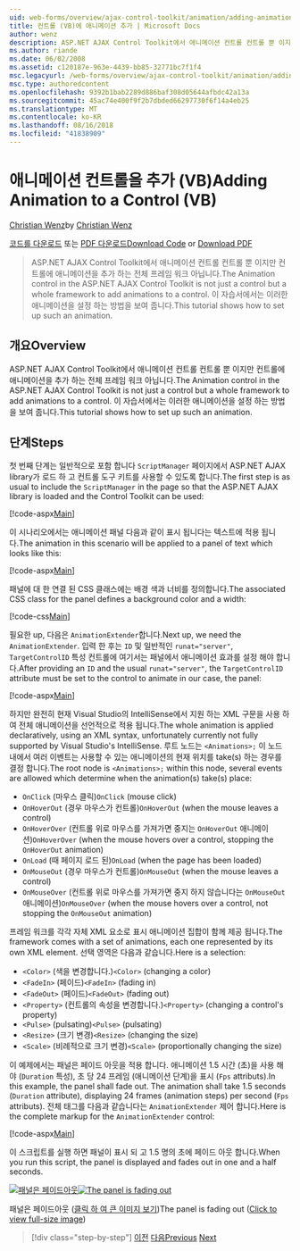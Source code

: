 ```yaml
---
uid: web-forms/overview/ajax-control-toolkit/animation/adding-animation-to-a-control-vb
title: 컨트롤 (VB)에 애니메이션 추가 | Microsoft Docs
author: wenz
description: ASP.NET AJAX Control Toolkit에서 애니메이션 컨트롤 컨트롤 뿐 이지만 컨트롤에 애니메이션을 추가 하는 전체 프레임 워크 아닙니다. 이 자습서에서는 방법...
ms.author: riande
ms.date: 06/02/2008
ms.assetid: c120187e-963e-4439-bb85-32771bc7f1f4
msc.legacyurl: /web-forms/overview/ajax-control-toolkit/animation/adding-animation-to-a-control-vb
msc.type: authoredcontent
ms.openlocfilehash: 9392b1bab2289d886baf308d05644afbdc42a13a
ms.sourcegitcommit: 45ac74e400f9f2b7dbded66297730f6f14a4eb25
ms.translationtype: MT
ms.contentlocale: ko-KR
ms.lasthandoff: 08/16/2018
ms.locfileid: "41838909"
---
```

<a name="adding-animation-to-a-control-vb"></a><span data-ttu-id="7f93e-104">애니메이션 컨트롤을 추가 (VB)</span><span class="sxs-lookup"><span data-stu-id="7f93e-104">Adding Animation to a Control (VB)</span></span>
====================
<span data-ttu-id="7f93e-105">[Christian Wenz](https://github.com/wenz)</span><span class="sxs-lookup"><span data-stu-id="7f93e-105">by [Christian Wenz](https://github.com/wenz)</span></span>

<span data-ttu-id="7f93e-106">[코드를 다운로드](http://download.microsoft.com/download/f/9/a/f9a26acd-8df4-4484-8a18-199e4598f411/Animation1.vb.zip) 또는 [PDF 다운로드](http://download.microsoft.com/download/6/7/1/6718d452-ff89-4d3f-a90e-c74ec2d636a3/animation1VB.pdf)</span><span class="sxs-lookup"><span data-stu-id="7f93e-106">[Download Code](http://download.microsoft.com/download/f/9/a/f9a26acd-8df4-4484-8a18-199e4598f411/Animation1.vb.zip) or [Download PDF](http://download.microsoft.com/download/6/7/1/6718d452-ff89-4d3f-a90e-c74ec2d636a3/animation1VB.pdf)</span></span>

> <span data-ttu-id="7f93e-107">ASP.NET AJAX Control Toolkit에서 애니메이션 컨트롤 컨트롤 뿐 이지만 컨트롤에 애니메이션을 추가 하는 전체 프레임 워크 아닙니다.</span><span class="sxs-lookup"><span data-stu-id="7f93e-107">The Animation control in the ASP.NET AJAX Control Toolkit is not just a control but a whole framework to add animations to a control.</span></span> <span data-ttu-id="7f93e-108">이 자습서에서는 이러한 애니메이션을 설정 하는 방법을 보여 줍니다.</span><span class="sxs-lookup"><span data-stu-id="7f93e-108">This tutorial shows how to set up such an animation.</span></span>


## <a name="overview"></a><span data-ttu-id="7f93e-109">개요</span><span class="sxs-lookup"><span data-stu-id="7f93e-109">Overview</span></span>

<span data-ttu-id="7f93e-110">ASP.NET AJAX Control Toolkit에서 애니메이션 컨트롤 컨트롤 뿐 이지만 컨트롤에 애니메이션을 추가 하는 전체 프레임 워크 아닙니다.</span><span class="sxs-lookup"><span data-stu-id="7f93e-110">The Animation control in the ASP.NET AJAX Control Toolkit is not just a control but a whole framework to add animations to a control.</span></span> <span data-ttu-id="7f93e-111">이 자습서에서는 이러한 애니메이션을 설정 하는 방법을 보여 줍니다.</span><span class="sxs-lookup"><span data-stu-id="7f93e-111">This tutorial shows how to set up such an animation.</span></span>

## <a name="steps"></a><span data-ttu-id="7f93e-112">단계</span><span class="sxs-lookup"><span data-stu-id="7f93e-112">Steps</span></span>

<span data-ttu-id="7f93e-113">첫 번째 단계는 일반적으로 포함 합니다 `ScriptManager` 페이지에서 ASP.NET AJAX library가 로드 하 고 컨트롤 도구 키트를 사용할 수 있도록 합니다.</span><span class="sxs-lookup"><span data-stu-id="7f93e-113">The first step is as usual to include the `ScriptManager` in the page so that the ASP.NET AJAX library is loaded and the Control Toolkit can be used:</span></span>

[!code-aspx[Main](adding-animation-to-a-control-vb/samples/sample1.aspx)]

<span data-ttu-id="7f93e-114">이 시나리오에서는 애니메이션 패널 다음과 같이 표시 됩니다는 텍스트에 적용 됩니다.</span><span class="sxs-lookup"><span data-stu-id="7f93e-114">The animation in this scenario will be applied to a panel of text which looks like this:</span></span>

[!code-aspx[Main](adding-animation-to-a-control-vb/samples/sample2.aspx)]

<span data-ttu-id="7f93e-115">패널에 대 한 연결 된 CSS 클래스에는 배경 색과 너비를 정의합니다.</span><span class="sxs-lookup"><span data-stu-id="7f93e-115">The associated CSS class for the panel defines a background color and a width:</span></span>

[!code-css[Main](adding-animation-to-a-control-vb/samples/sample3.css)]

<span data-ttu-id="7f93e-116">필요한 up, 다음은 `AnimationExtender`합니다.</span><span class="sxs-lookup"><span data-stu-id="7f93e-116">Next up, we need the `AnimationExtender`.</span></span> <span data-ttu-id="7f93e-117">입력 한 후는 `ID` 및 일반적인 `runat="server"`, `TargetControlID` 특성 컨트롤에 여기서는 패널에서 애니메이션 효과를 설정 해야 합니다.</span><span class="sxs-lookup"><span data-stu-id="7f93e-117">After providing an `ID` and the usual `runat="server"`, the `TargetControlID` attribute must be set to the control to animate in our case, the panel:</span></span>

[!code-aspx[Main](adding-animation-to-a-control-vb/samples/sample4.aspx)]

<span data-ttu-id="7f93e-118">하지만 완전히 현재 Visual Studio의 IntelliSense에서 지원 하는 XML 구문을 사용 하 여 전체 애니메이션을 선언적으로 적용 됩니다.</span><span class="sxs-lookup"><span data-stu-id="7f93e-118">The whole animation is applied declaratively, using an XML syntax, unfortunately currently not fully supported by Visual Studio's IntelliSense.</span></span> <span data-ttu-id="7f93e-119">루트 노드는 `<Animations>;` 이 노드 내에서 여러 이벤트는 사용할 수 있는 애니메이션의 현재 위치를 take(s) 하는 경우를 결정 합니다.</span><span class="sxs-lookup"><span data-stu-id="7f93e-119">The root node is `<Animations>;` within this node, several events are allowed which determine when the animation(s) take(s) place:</span></span>

- <span data-ttu-id="7f93e-120">`OnClick` (마우스 클릭)</span><span class="sxs-lookup"><span data-stu-id="7f93e-120">`OnClick` (mouse click)</span></span>
- <span data-ttu-id="7f93e-121">`OnHoverOut` (경우 마우스가 컨트롤)</span><span class="sxs-lookup"><span data-stu-id="7f93e-121">`OnHoverOut` (when the mouse leaves a control)</span></span>
- <span data-ttu-id="7f93e-122">`OnHoverOver` (컨트롤 위로 마우스를 가져가면 중지는 `OnHoverOut` 애니메이션)</span><span class="sxs-lookup"><span data-stu-id="7f93e-122">`OnHoverOver` (when the mouse hovers over a control, stopping the `OnHoverOut` animation)</span></span>
- <span data-ttu-id="7f93e-123">`OnLoad` (때 페이지 로드 된)</span><span class="sxs-lookup"><span data-stu-id="7f93e-123">`OnLoad` (when the page has been loaded)</span></span>
- <span data-ttu-id="7f93e-124">`OnMouseOut` (경우 마우스가 컨트롤)</span><span class="sxs-lookup"><span data-stu-id="7f93e-124">`OnMouseOut` (when the mouse leaves a control)</span></span>
- <span data-ttu-id="7f93e-125">`OnMouseOver` (컨트롤 위로 마우스를 가져가면 중지 하지 않습니다는 `OnMouseOut` 애니메이션)</span><span class="sxs-lookup"><span data-stu-id="7f93e-125">`OnMouseOver` (when the mouse hovers over a control, not stopping the `OnMouseOut` animation)</span></span>

<span data-ttu-id="7f93e-126">프레임 워크를 각각 자체 XML 요소로 표시 애니메이션 집합이 함께 제공 됩니다.</span><span class="sxs-lookup"><span data-stu-id="7f93e-126">The framework comes with a set of animations, each one represented by its own XML element.</span></span> <span data-ttu-id="7f93e-127">선택 영역은 다음과 같습니다.</span><span class="sxs-lookup"><span data-stu-id="7f93e-127">Here is a selection:</span></span>

- <span data-ttu-id="7f93e-128">`<Color>` (색을 변경합니다.)</span><span class="sxs-lookup"><span data-stu-id="7f93e-128">`<Color>` (changing a color)</span></span>
- <span data-ttu-id="7f93e-129">`<FadeIn>` (페이드)</span><span class="sxs-lookup"><span data-stu-id="7f93e-129">`<FadeIn>` (fading in)</span></span>
- <span data-ttu-id="7f93e-130">`<FadeOut>` (페이드)</span><span class="sxs-lookup"><span data-stu-id="7f93e-130">`<FadeOut>` (fading out)</span></span>
- <span data-ttu-id="7f93e-131">`<Property>` (컨트롤의 속성을 변경합니다.)</span><span class="sxs-lookup"><span data-stu-id="7f93e-131">`<Property>` (changing a control's property)</span></span>
- <span data-ttu-id="7f93e-132">`<Pulse>` (pulsating)</span><span class="sxs-lookup"><span data-stu-id="7f93e-132">`<Pulse>` (pulsating)</span></span>
- <span data-ttu-id="7f93e-133">`<Resize>` (크기 변경)</span><span class="sxs-lookup"><span data-stu-id="7f93e-133">`<Resize>` (changing the size)</span></span>
- <span data-ttu-id="7f93e-134">`<Scale>` (비례적으로 크기 변경)</span><span class="sxs-lookup"><span data-stu-id="7f93e-134">`<Scale>` (proportionally changing the size)</span></span>

<span data-ttu-id="7f93e-135">이 예제에서는 패널은 페이드 아웃을 적용 합니다. 애니메이션 1.5 시간 (초)을 사용 해야 (`Duration` 특성), 초 당 24 프레임 (애니메이션 단계)을 표시 (`Fps` attributs).</span><span class="sxs-lookup"><span data-stu-id="7f93e-135">In this example, the panel shall fade out. The animation shall take 1.5 seconds (`Duration` attribute), displaying 24 frames (animation steps) per second (`Fps` attributs).</span></span> <span data-ttu-id="7f93e-136">전체 태그를 다음과 같습니다는 `AnimationExtender` 제어 합니다.</span><span class="sxs-lookup"><span data-stu-id="7f93e-136">Here is the complete markup for the `AnimationExtender` control:</span></span>

[!code-aspx[Main](adding-animation-to-a-control-vb/samples/sample5.aspx)]

<span data-ttu-id="7f93e-137">이 스크립트를 실행 하면 패널이 표시 되 고 1.5 명의 초에 페이드 아웃 합니다.</span><span class="sxs-lookup"><span data-stu-id="7f93e-137">When you run this script, the panel is displayed and fades out in one and a half seconds.</span></span>


<span data-ttu-id="7f93e-138">[![패널은 페이드아웃](adding-animation-to-a-control-vb/_static/image2.png)](adding-animation-to-a-control-vb/_static/image1.png)</span><span class="sxs-lookup"><span data-stu-id="7f93e-138">[![The panel is fading out](adding-animation-to-a-control-vb/_static/image2.png)](adding-animation-to-a-control-vb/_static/image1.png)</span></span>

<span data-ttu-id="7f93e-139">패널은 페이드아웃 ([클릭 하 여 큰 이미지 보기](adding-animation-to-a-control-vb/_static/image3.png))</span><span class="sxs-lookup"><span data-stu-id="7f93e-139">The panel is fading out ([Click to view full-size image](adding-animation-to-a-control-vb/_static/image3.png))</span></span>

> [!div class="step-by-step"]
> <span data-ttu-id="7f93e-140">[이전](dynamically-controlling-updatepanel-animations-cs.md)
> [다음](executing-several-animations-at-the-same-time-vb.md)</span><span class="sxs-lookup"><span data-stu-id="7f93e-140">[Previous](dynamically-controlling-updatepanel-animations-cs.md)
[Next](executing-several-animations-at-the-same-time-vb.md)</span></span>
